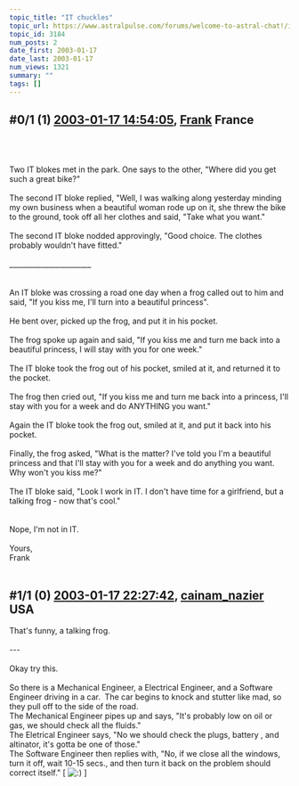 ```yaml
---
topic_title: "IT chuckles"
topic_url: https://www.astralpulse.com/forums/welcome-to-astral-chat!/it-chuckles
topic_id: 3184
num_posts: 2
date_first: 2003-01-17
date_last: 2003-01-17
num_views: 1321
summary: ""
tags: []
---
```


## \#0/1 (1) [2003-01-17 14:54:05](https://www.astralpulse.com/forums/index.php?msg=118911), [Frank](https://www.astralpulse.com/forums/profile/?u=359) France ##
<section>
<br>
<br>
<br>
Two IT blokes met in the park. One says to the other, "Where did you get such a great bike?"
<br>
<br>
The second IT bloke replied, "Well, I was walking along yesterday minding my own business when a beautiful woman rode up on it, she threw the bike to the ground, took off all her clothes and said, "Take what you want."
<br>
<br>
The second IT bloke nodded approvingly, "Good choice. The clothes probably wouldn't have fitted."
<br>
<br>
_______________________
<br>
<br>
<br>
An IT bloke was crossing a road one day when a frog called out to him and said, "If you kiss me, I'll turn into a beautiful princess".
<br>
<br>
He bent over, picked up the frog, and put it in his pocket.
<br>
<br>
The frog spoke up again and said, "If you kiss me and turn me back into a beautiful princess, I will stay with you for one week."
<br>
<br>
The IT bloke took the frog out of his pocket, smiled at it, and returned it to the pocket.
<br>
<br>
The frog then cried out, "If you kiss me and turn me back into a princess, I'll stay with you for a week and do ANYTHING you want."
<br>
<br>
Again the IT bloke took the frog out, smiled at it, and put it back into his pocket.
<br>
<br>
Finally, the frog asked, "What is the matter? I've told you I'm a beautiful princess and that I'll stay with you for a week and do anything you want. Why won't you kiss me?"
<br>
<br>
The IT bloke said, "Look I work in IT. I don't have time for a girlfriend, but a talking frog - now that's cool."
<br>
<br>
<br>
Nope, I'm not in IT.
<br>
<br>
Yours,
<br>
Frank
<br>
<br>
</section>

## \#1/1 (0) [2003-01-17 22:27:42](https://www.astralpulse.com/forums/index.php?msg=20403), [cainam_nazier](https://www.astralpulse.com/forums/profile/?u=166) USA ##
<section>
That's funny, a talking frog.
<br>
<br>
---
<br>
<br>
Okay try this.
<br>
<br>
So there is a Mechanical Engineer, a Electrical Engineer, and a Software Engineer driving in a car.  The car begins to knock and stutter like mad, so they pull off to the side of the road.
<br>
The Mechanical Engineer pipes up and says, "It's probably low on oil or gas, we should check all the fluids."
<br>
The Eletrical Engineer says, "No we should check the plugs, battery , and altinator, it's gotta be one of those."
<br>
The Software Engineer then replies with, "No, if we close all the windows, turn it off, wait 10-15 secs., and then turn it back on the problem should correct itself." [
<img alt=":)" class="smiley" src="https://www.astralpulse.com/forums/Smileys/fugue/smiley.png" title="Smiley"/>
]
<br>
</section>